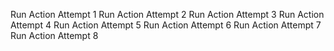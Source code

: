 Run Action Attempt 1
Run Action Attempt 2
Run Action Attempt 3
Run Action Attempt 4
Run Action Attempt 5
Run Action Attempt 6
Run Action Attempt 7
Run Action Attempt 8